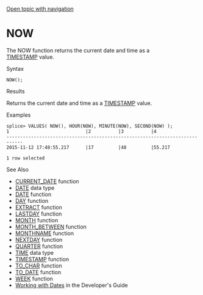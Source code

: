 [Open topic with navigation](../../../index.html#Shared/SQLReference/BuiltInFcns/Now.html)

NOW
===

The <span class="CodeFont">NOW</span> function returns the current date and time as a <span class="CodeFont">[TIMESTAMP](../DataTypes/TimeStamp.html)</span> value.

Syntax

``` FcnSyntax
NOW();
```

Results

Returns the current date and time as a <span class="CodeFont">[TIMESTAMP](../DataTypes/TimeStamp.html)</span> value.

Examples

``` Example
splice> VALUES( NOW(), HOUR(NOW), MINUTE(NOW), SECOND(NOW) );
1                            |2          |3          |4                     
----------------------------------------------------------------------------
2015-11-12 17:48:55.217      |17         |48         |55.217                

1 row selected
```

See Also

-   [<span class="CodeFont">CURRENT\_DATE</span>](CurrentDate.html) function
-   [<span class="CodeFont">DATE</span>](../DataTypes/Date.html) data type
-   [<span class="CodeFont">DATE</span>](Date.html) function
-   [<span class="CodeFont">DAY</span>](Day.html) function
-   [<span class="CodeFont">EXTRACT</span>](Extract.html) function
-   [<span class="CodeFont">LASTDAY</span>](LastDay.html) function
-   [<span class="CodeFont">MONTH</span>](Month.html) function
-   [<span class="CodeFont">MONTH\_BETWEEN</span>](MonthBetween.html) function
-   [<span class="CodeFont">MONTHNAME</span>](MonthName.html) function
-   [<span class="CodeFont">NEXTDAY</span>](NextDay.html) function
-   [<span class="CodeFont">QUARTER</span>](Quarter.html) function
-   [<span class="CodeFont">TIME</span>](../DataTypes/Time.html) data type
-   [<span class="CodeFont">TIMESTAMP</span>](TimeStamp.html) function
-   [<span class="CodeFont">TO\_CHAR</span>](ToChar.html) function
-   [<span class="CodeFont">TO\_DATE</span>](ToDate.html) function
-   [<span class="CodeFont">WEEK</span>](Week.html) function
-   <span class="ItalicFont">[Working with Dates](../../Developers/Fundamentals/WorkingWithDates.html)</span> in the <span class="ItalicFont">Developer's Guide</span>

 


